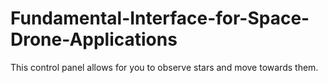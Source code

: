 # Fundamental-Interface-for-Space-Drone-Applications
This control panel allows for you to observe stars and move towards them.
